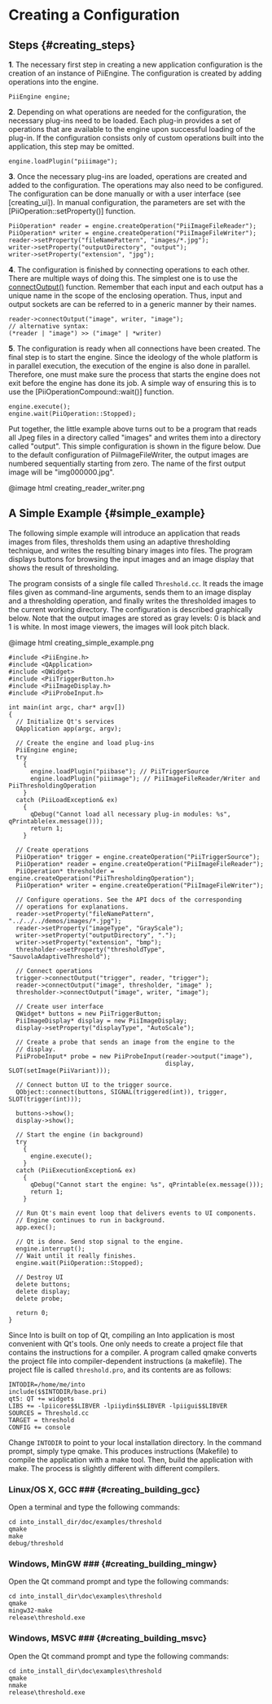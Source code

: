 Creating a Configuration
========================

Steps {#creating_steps}
-----

**1**. The necessary first step in creating a new application
configuration is the creation of an instance of PiiEngine. 
The configuration is created by adding operations into the engine. 

~~~
PiiEngine engine;
~~~

**2**. Depending on what operations are needed for the
configuration, the necessary plug-ins need to be loaded. Each
plug-in provides a set of operations that are available to the
engine upon successful loading of the plug-in. If the configuration
consists only of custom operations built into the application, this
step may be omitted.

~~~
engine.loadPlugin("piiimage");
~~~

**3**. Once the necessary plug-ins are loaded, operations are created
and added to the configuration. The operations may also need to be
configured. The configuration can be done manually or with a user
interface (see [creating_ui]). In manual configuration, the parameters
are set with the [PiiOperation::setProperty()] function.

~~~
PiiOperation* reader = engine.createOperation("PiiImageFileReader");
PiiOperation* writer = engine.createOperation("PiiImageFileWriter");
reader->setProperty("fileNamePattern", "images/*.jpg");
writer->setProperty("outputDirectory", "output");
writer->setProperty("extension", "jpg");
~~~

**4**. The configuration is finished by connecting operations to each
other. There are multiple ways of doing this. The simplest one is to
use the [connectOutput()](PiiOperation::connectOutput())
function. Remember that each input and each output has a unique name
in the scope of the enclosing operation. Thus, input and output
sockets are can be referred to in a generic manner by their names.

~~~
reader->connectOutput("image", writer, "image");
// alternative syntax:
(*reader | "image") >> ("image" | *writer)
~~~

**5**. The configuration is ready when all connections have been
created. The final step is to start the engine. Since the ideology of
the whole platform is in parallel execution, the execution of the
engine is also done in parallel. Therefore, one must make sure the
process that starts the engine does not exit before the engine has
done its job. A simple way of ensuring this is to use the
[PiiOperationCompound::wait()] function.

~~~
engine.execute();
engine.wait(PiiOperation::Stopped);
~~~

Put together, the little example above turns out to be a program
that reads all Jpeg files in a directory called "images" and writes
them into a directory called "output". This simple configuration is
shown in the figure below. Due to the default configuration of
PiiImageFileWriter, the output images are numbered sequentially
starting from zero. The name of the first output image will be
"img000000.jpg".

@image html creating_reader_writer.png

A Simple Example {#simple_example}
----------------

The following simple example will introduce an application that
reads images from files, thresholds them using an adaptive
thresholding technique, and writes the resulting binary images into
files. The program displays buttons for browsing the input images
and an image display that shows the result of thresholding.

The program consists of a single file called `Threshold.cc`. It reads
the image files given as command-line arguments, sends them to an
image display and a thresholding operation, and finally writes the
thresholded images to the current working directory. The configuration
is described graphically below. Note that the output images are stored
as gray levels: 0 is black and 1 is white.  In most image viewers, the
images will look pitch black.

@image html creating_simple_example.png

~~~
#include <PiiEngine.h>
#include <QApplication>
#include <QWidget>
#include <PiiTriggerButton.h>
#include <PiiImageDisplay.h>
#include <PiiProbeInput.h>

int main(int argc, char* argv[])
{
  // Initialize Qt's services
  QApplication app(argc, argv);

  // Create the engine and load plug-ins
  PiiEngine engine;
  try
    {
      engine.loadPlugin("piibase"); // PiiTriggerSource
      engine.loadPlugin("piiimage"); // PiiImageFileReader/Writer and PiiThresholdingOperation
    }
  catch (PiiLoadException& ex)
    {
      qDebug("Cannot load all necessary plug-in modules: %s", qPrintable(ex.message()));
      return 1;
    }

  // Create operations
  PiiOperation* trigger = engine.createOperation("PiiTriggerSource");
  PiiOperation* reader = engine.createOperation("PiiImageFileReader");
  PiiOperation* thresholder = engine.createOperation("PiiThresholdingOperation");
  PiiOperation* writer = engine.createOperation("PiiImageFileWriter");

  // Configure operations. See the API docs of the corresponding
  // operations for explanations.
  reader->setProperty("fileNamePattern", "../../../demos/images/*.jpg");
  reader->setProperty("imageType", "GrayScale");
  writer->setProperty("outputDirectory", ".");
  writer->setProperty("extension", "bmp");
  thresholder->setProperty("thresholdType", "SauvolaAdaptiveThreshold");

  // Connect operations
  trigger->connectOutput("trigger", reader, "trigger");
  reader->connectOutput("image", thresholder, "image" );
  thresholder->connectOutput("image", writer, "image");

  // Create user interface
  QWidget* buttons = new PiiTriggerButton;
  PiiImageDisplay* display = new PiiImageDisplay;
  display->setProperty("displayType", "AutoScale");

  // Create a probe that sends an image from the engine to the
  // display.
  PiiProbeInput* probe = new PiiProbeInput(reader->output("image"),
                                           display, SLOT(setImage(PiiVariant)));

  // Connect button UI to the trigger source.
  QObject::connect(buttons, SIGNAL(triggered(int)), trigger, SLOT(trigger(int)));

  buttons->show();
  display->show();

  // Start the engine (in background)
  try
    {
      engine.execute();
    }
  catch (PiiExecutionException& ex)
    {
      qDebug("Cannot start the engine: %s", qPrintable(ex.message()));
      return 1;
    }

  // Run Qt's main event loop that delivers events to UI components.
  // Engine continues to run in background.
  app.exec();

  // Qt is done. Send stop signal to the engine.
  engine.interrupt();
  // Wait until it really finishes.
  engine.wait(PiiOperation::Stopped);

  // Destroy UI
  delete buttons;
  delete display;
  delete probe;
  
  return 0;
}
~~~

Since Into is built on top of Qt, compiling an Into application is
most convenient with Qt's tools. One only needs to create a project
file that contains the instructions for a compiler. A program called
qmake converts the project file into compiler-dependent instructions
(a makefile). The project file is called `threshold.pro`, and its
contents are as follows:

~~~
INTODIR=/home/me/into
include($$INTODIR/base.pri)
qt5: QT += widgets
LIBS += -lpiicore$$LIBVER -lpiiydin$$LIBVER -lpiigui$$LIBVER
SOURCES = Threshold.cc
TARGET = threshold
CONFIG += console
~~~

Change `INTODIR` to point to your local installation directory. In the
command prompt, simply type qmake. This produces instructions
(Makefile) to compile the application with a make tool. Then, build
the application with make. The process is slightly different with
different compilers.

### Linux/OS X, GCC ### {#creating_building_gcc}

Open a terminal and type the following commands:

~~~
cd into_install_dir/doc/examples/threshold
qmake
make
debug/threshold
~~~

### Windows, MinGW ### {#creating_building_mingw}

Open the Qt command prompt and type the following commands:

~~~
cd into_install_dir\doc\examples\threshold
qmake
mingw32-make
release\threshold.exe
~~~

### Windows, MSVC ### {#creating_building_msvc}

Open the Qt command prompt and type the following commands:

~~~
cd into_install_dir\doc\examples\threshold
qmake
nmake
release\threshold.exe
~~~
